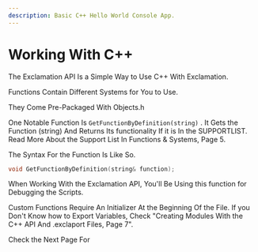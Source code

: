 ```yaml
---
description: Basic C++ Hello World Console App.
---
```


# Working With C++

The Exclamation API Is a Simple Way to Use C++ With Exclamation.

Functions Contain Different Systems for You to Use.

They Come Pre-Packaged With Objects.h

One Notable Function Is `GetFunctionByDefinition(string)` . It Gets the Function \(string\) And Returns Its functionality If it is In the SUPPORTLIST. Read More About the Support List In Functions & Systems, Page 5.



The Syntax For the Function Is Like So.

```cpp
void GetFunctionByDefinition(string& function);
```

When Working With the Exclamation API, You'll Be Using this function for Debugging the Scripts.

Custom Functions Require An Initializer At the Beginning Of the File. If you Don't Know how to Export Variables, Check "Creating Modules With the C++ API And .exclaport Files, Page 7".

Check the Next Page For 

